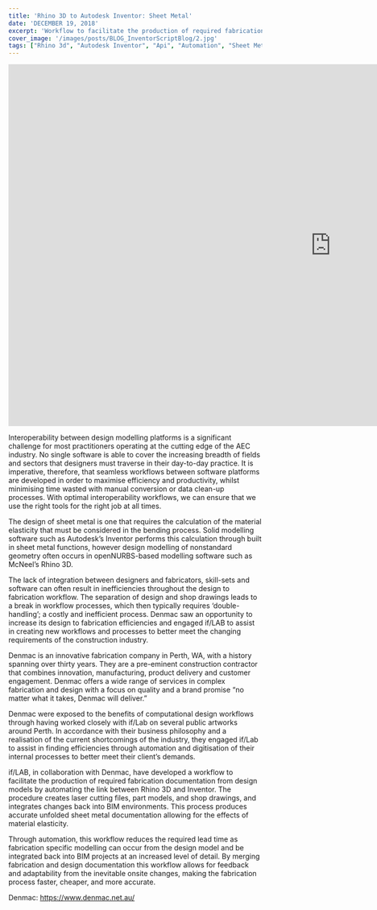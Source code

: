 ```yaml
---
title: 'Rhino 3D to Autodesk Inventor: Sheet Metal'
date: 'DECEMBER 19, 2018'
excerpt: 'Workflow to facilitate the production of required fabrication documentation from design models by automating the link between Rhino 3D and Inventor.'
cover_image: '/images/posts/BLOG_InventorScriptBlog/2.jpg'
tags: ["Rhino 3d", "Autodesk Inventor", "Api", "Automation", "Sheet Metal", "Fabrication", "Grasshopper", "Coding"]
---
```


<div class="aspect-w-16 aspect-h-9">
<iframe width="1280" height="719" src="https://www.youtube.com/embed/lJ_CpyqE6Dk" title="YouTube video player" frameborder="0" allow="accelerometer; autoplay; clipboard-write; encrypted-media; gyroscope; picture-in-picture" allowfullscreen></iframe>
</div>

Interoperability between design modelling platforms is a significant challenge for most practitioners operating at the cutting edge of the AEC industry.  No single software is able to cover the increasing breadth of fields and sectors that designers must traverse in their day-to-day practice.  It is imperative, therefore, that seamless workflows between software platforms are developed in order to maximise efficiency and productivity,  whilst minimising time wasted with manual conversion or data clean-up processes.  With optimal interoperability workflows, we can ensure that we use the right tools for the right job at all times.

The design of sheet metal is one that requires the calculation of the material elasticity that must be considered in the bending process. Solid modelling software such as Autodesk’s Inventor performs this calculation through built in sheet metal functions, however design modelling of nonstandard geometry often occurs in openNURBS-based modelling software such as McNeel’s Rhino 3D. 

The lack of integration between designers and fabricators, skill-sets and software can often result in inefficiencies throughout the design to fabrication workflow. The separation of design and shop drawings leads to a break in workflow processes, which then typically requires ‘double-handling’; a costly and inefficient process. Denmac saw an opportunity to increase its design to fabrication efficiencies and engaged if/LAB to assist in creating new workflows and processes to better meet the changing requirements of the construction industry. 


Denmac is an innovative fabrication company in Perth, WA, with a history spanning over thirty years. They are a pre-eminent construction contractor that combines innovation, manufacturing, product delivery and customer engagement. Denmac offers a wide range of services in complex fabrication and design with a focus on quality and a brand promise “no matter what it takes, Denmac will deliver.” 

Denmac were exposed to the benefits of computational design workflows through having worked closely with if/Lab on several public artworks around Perth. In accordance with their business philosophy and a realisation of the current shortcomings of the industry, they engaged if/Lab to assist in finding efficiencies through automation and digitisation of their internal processes to better meet their client’s demands.

if/LAB, in collaboration with Denmac, have developed a workflow to facilitate the production of required fabrication documentation from design models by automating the link between Rhino 3D and Inventor. The procedure creates laser cutting files, part models, and shop drawings, and integrates changes back into BIM environments. This process produces accurate unfolded sheet metal documentation allowing for the effects of material elasticity.

Through automation, this workflow reduces the required lead time as fabrication specific modelling can occur from the design model and be integrated back into BIM projects at an increased level of detail. By merging fabrication and design documentation this workflow allows for feedback and adaptability from the inevitable onsite changes, making the fabrication process faster, cheaper, and more accurate. 

Denmac: https://www.denmac.net.au/
